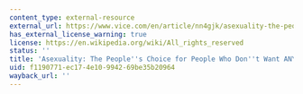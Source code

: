 ```yaml
---
content_type: external-resource
external_url: https://www.vice.com/en/article/nn4gjk/asexuality-the-peoples-choice-for-people-who-dont-want-anyone
has_external_license_warning: true
license: https://en.wikipedia.org/wiki/All_rights_reserved
status: ''
title: 'Asexuality: The People''s Choice for People Who Don''t Want ANYONE'
uid: f1190771-ec17-4e10-9942-69be35b20964
wayback_url: ''
---
```

